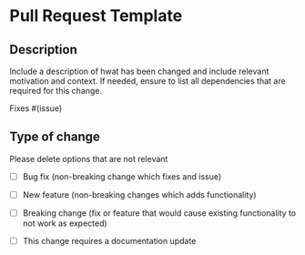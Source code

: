 # Pull Request Template

## Description

Include a description of hwat has been changed and include relevant motivation and context.
If needed, ensure to list all dependencies that are required for this change.

Fixes #(issue)

## Type of change

Please delete options that are not relevant

- [ ] Bug fix (non-breaking change which fixes and issue)

- [ ] New feature (non-breaking changes which adds functionality)

- [ ] Breaking change (fix or feature that would cause existing functionality to not work as expected)

- [ ] This change requires a documentation update
